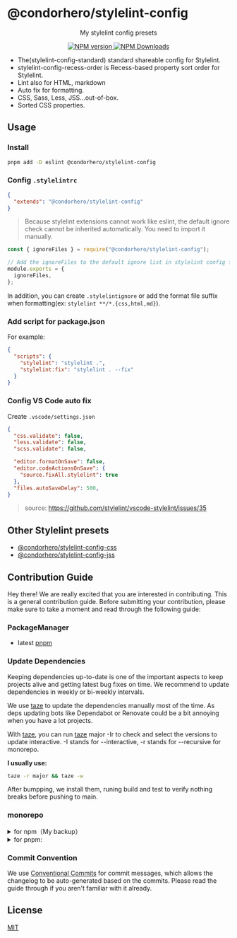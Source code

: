 # @condorhero/stylelint-config

<p align="center">
    My stylelint config presets
</p>


<p align="center">
    <a href="https://www.npmjs.com/package/@condorhero/stylelint-config" target="__blank">
        <img src="https://img.shields.io/npm/v/@condorhero/stylelint-config?color=a1b858&label=" alt="NPM version">
    </a>
    <a href="https://www.npmjs.com/package/@condorhero/stylelint-config" target="__blank">
        <img alt="NPM Downloads" src="https://img.shields.io/npm/dm/@condorhero/stylelint-config?color=50a36f&label=">
    </a>
    <br />
</p>

- The(stylelint-config-standard) standard shareable config for Stylelint.
- stylelint-config-recess-order is Recess-based property sort order for Stylelint.
- Lint also for HTML, markdown
- Auto fix for formatting.
- CSS, Sass, Less, JSS...out-of-box.
- Sorted CSS properties.

## Usage

### Install

```bash
pnpm add -D eslint @condorhero/stylelint-config
```

### Config `.stylelintrc`

```json
{
  "extends": "@condorhero/stylelint-config"
}
```

> Because stylelint extensions cannot work like eslint, the default ignore check cannot be inherited automatically. You need to import it manually.

```js
const { ignoreFiles } = require("@condorhero/stylelint-config");

// Add the ignoreFiles to the default ignore list in stylelint config file(Like `.stylelintrc`)
module.exports = {
  ignoreFiles,
};
```
In addition, you can create `.stylelintignore` or add the format file suffix when formatting(ex: `stylelint **/*.{css,html,md}`).

### Add script for package.json

For example:

```json
{
  "scripts": {
    "stylelint": "stylelint .",
    "stylelint:fix": "stylelint . --fix"
  }
}
```

### Config VS Code auto fix

Create `.vscode/settings.json`

```json
{
  "css.validate": false,
  "less.validate": false,
  "scss.validate": false,

  "editor.formatOnSave": false,
  "editor.codeActionsOnSave": {
    "source.fixAll.stylelint": true
  },
  "files.autoSaveDelay": 500,
}
```
> source: https://github.com/stylelint/vscode-stylelint/issues/35

## Other Stylelint presets

- [@condorhero/stylelint-config-css](./packages/css/README.md)
- [@condorhero/stylelint-config-jss](./packages/jss/README.md)

## Contribution Guide

Hey there! We are really excited that you are interested in contributing. This is a general contribution guide. Before submitting your contribution, please make sure to take a moment and read through the following guide:

### PackageManager

- latest [pnpm](https://pnpm.io/)

### Update Dependencies

Keeping dependencies up-to-date is one of the important aspects to keep projects alive and getting latest bug fixes on time. We recommend to update dependencies in weekly or bi-weekly intervals.

We use [taze](https://github.com/antfu/taze) to update the dependencies manually most of the time. As deps updating bots like Dependabot or Renovate could be a bit annoying when you have a lot projects.

With [taze](https://github.com/antfu/taze), you can run [taze](https://github.com/antfu/taze) major -Ir to check and select the versions to update interactive. -I stands for --interactive, -r stands for --recursive for monorepo.

**I usually use:**

```zsh
taze -r major && taze -w
```

After bumpping, we install them, runing build and test to verify nothing breaks before pushing to main.

### monorepo

<details>
<summary>for npm（My backup）</summary>

<br />

```zsh
# add a monorepo，package.json adds a new field workspaces, which you can also add manually
npm init -w ./packages/typescript

# Run "test" script on all packages
npm run test --workspaces
# Tip - this also works:
npm run test  -ws

# To run a command for a specific package, add the --workspace (singular) flag:
# Runs "test" only on package-a
npm run test --workspace package-a

# Tip - this also works:
npm run test -w package-a
```


<br />
</details>


<details>
<summary>for pnpm:</summary>

<br />

```zsh
# add a file pnpm-workspace.yaml
# for example:
packages:
  - 'packages/*'


# Run "test" script on all packages
pnpm run test -r
# Tip - this also works:
pnpm run test --recursive

# To run a command for a specific package, add the --workspace and --filter flag:
# Runs "test" only on package-a
npm run test --recursive --filter="package-a"

# Tip - this also works:
npm run test -r -F="package-a"
```


> Note: pnpm -w is --workspace-root
Run as if pnpm was started in the root of the [workspace](https://pnpm.io/workspaces) instead of the current working directory.

<br />
</details>


### Commit Convention
We use [Conventional Commits](https://www.conventionalcommits.org/) for commit messages, which allows the changelog to be auto-generated based on the commits. Please read the guide through if you aren't familiar with it already.
## License

[MIT](https://github.com/condorheroblog/stylelint-config/blob/main/LICENSE)
